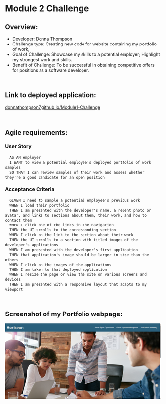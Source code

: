 # Module 2 Challenge

## Overview:
* Developer: Donna Thompson
* Challenge type: Creating new code for website containing my portfolio of work,
* Goal of Challenge: Showcase my skills to a potential employer; Highlight my strongest work and skills.
* Benefit of Challenge: To be successful in obtaining competitive offers for positions as a software developer.

<br/>

## Link to deployed application:
[donnathompson7.github.io/Module1-Challenge](https://donnathompson7.github.io/Module1-Challenge)

<br/>

## Agile requirements:
### User Story

```
  AS AN employer
  I WANT to view a potential employee's deployed portfolio of work samples
  SO THAT I can review samples of their work and assess whether they're a good candidate for an open position
```

### Acceptance Criteria

```
  GIVEN I need to sample a potential employee's previous work
  WHEN I load their portfolio
  THEN I am presented with the developer's name, a recent photo or avatar, and links to sections about them, their work, and how to contact them
  WHEN I click one of the links in the navigation
  THEN the UI scrolls to the corresponding section
  WHEN I click on the link to the section about their work
  THEN the UI scrolls to a section with titled images of the developer's applications
  WHEN I am presented with the developer's first application
  THEN that application's image should be larger in size than the others
  WHEN I click on the images of the applications
  THEN I am taken to that deployed application
  WHEN I resize the page or view the site on various screens and devices
  THEN I am presented with a responsive layout that adapts to my viewport
```

<br/>

## Screenshot of my Portfolio webpage:
![Donna Thompson - Portfolio](./assets/images/Horiseon_homepage.png)
```

